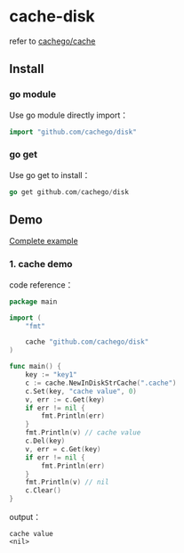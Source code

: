 # cache-disk


refer to [cachego/cache](https://github.com/cachego/cache)

## Install

### go module

Use go module directly import：

```go
import "github.com/cachego/disk"
```

### go get

Use go get to install：

```go
go get github.com/cachego/disk
```

## Demo

[Complete example](https://github.com/cachego/disk/tree/main/example)

### 1. cache demo

code reference：

```go
package main

import (
	"fmt"

	cache "github.com/cachego/disk"
)

func main() {
	key := "key1"
	c := cache.NewInDiskStrCache(".cache")
	c.Set(key, "cache value", 0)
	v, err := c.Get(key)
	if err != nil {
		fmt.Println(err)
	}
	fmt.Println(v) // cache value
	c.Del(key)
	v, err = c.Get(key)
	if err != nil {
		fmt.Println(err)
	}
	fmt.Println(v) // nil
	c.Clear()
}
```

output：

```text
cache value
<nil>
````